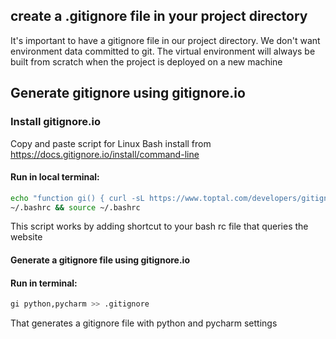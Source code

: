 ## create a .gitignore file in your project directory
It's important to have a gitignore file in our project directory. We don't want environment data committed to git. The virtual environment will always be built from scratch when the project is deployed on a new machine

## Generate gitignore using gitignore.io
### Install gitignore.io
Copy and paste script for Linux Bash install from https://docs.gitignore.io/install/command-line

#### Run in local terminal:

```bash
echo "function gi() { curl -sL https://www.toptal.com/developers/gitignore/api/\$@ ;}" >> \
~/.bashrc && source ~/.bashrc
```
This script works by adding shortcut to your bash rc file that queries the website
#### Generate a gitignore file using gitignore.io
#### Run in terminal:
```bash
gi python,pycharm >> .gitignore
```
That generates a gitignore file with python and pycharm settings
